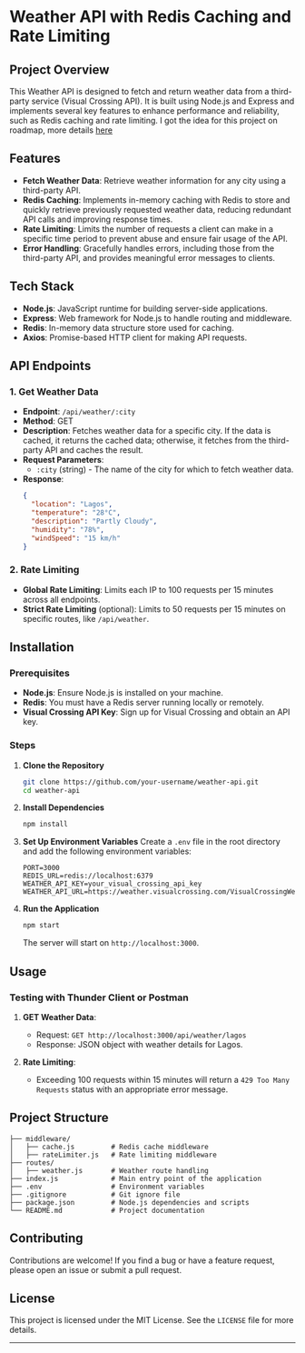 
# Weather API with Redis Caching and Rate Limiting

## Project Overview

This Weather API is designed to fetch and return weather data from a third-party service (Visual Crossing API). It is built using Node.js and Express and implements several key features to enhance performance and reliability, such as Redis caching and rate limiting.
I got the idea for this project on roadmap, more details [here](https://roadmap.sh/projects/weather-api-wrapper-service)

## Features

- **Fetch Weather Data**: Retrieve weather information for any city using a third-party API.
- **Redis Caching**: Implements in-memory caching with Redis to store and quickly retrieve previously requested weather data, reducing redundant API calls and improving response times.
- **Rate Limiting**: Limits the number of requests a client can make in a specific time period to prevent abuse and ensure fair usage of the API.
- **Error Handling**: Gracefully handles errors, including those from the third-party API, and provides meaningful error messages to clients.

## Tech Stack

- **Node.js**: JavaScript runtime for building server-side applications.
- **Express**: Web framework for Node.js to handle routing and middleware.
- **Redis**: In-memory data structure store used for caching.
- **Axios**: Promise-based HTTP client for making API requests.

## API Endpoints

### 1. **Get Weather Data**
   - **Endpoint**: `/api/weather/:city`
   - **Method**: GET
   - **Description**: Fetches weather data for a specific city. If the data is cached, it returns the cached data; otherwise, it fetches from the third-party API and caches the result.
   - **Request Parameters**: 
     - `:city` (string) - The name of the city for which to fetch weather data.
   - **Response**:
     ```json
     {
       "location": "Lagos",
       "temperature": "28°C",
       "description": "Partly Cloudy",
       "humidity": "78%",
       "windSpeed": "15 km/h"
     }
     ```

### 2. **Rate Limiting**
   - **Global Rate Limiting**: Limits each IP to 100 requests per 15 minutes across all endpoints.
   - **Strict Rate Limiting** (optional): Limits to 50 requests per 15 minutes on specific routes, like `/api/weather`.

## Installation

### Prerequisites

- **Node.js**: Ensure Node.js is installed on your machine.
- **Redis**: You must have a Redis server running locally or remotely.
- **Visual Crossing API Key**: Sign up for Visual Crossing and obtain an API key.

### Steps

1. **Clone the Repository**
   ```bash
   git clone https://github.com/your-username/weather-api.git
   cd weather-api
   ```

2. **Install Dependencies**
   ```bash
   npm install
   ```

3. **Set Up Environment Variables**
   Create a `.env` file in the root directory and add the following environment variables:
   ```plaintext
   PORT=3000
   REDIS_URL=redis://localhost:6379
   WEATHER_API_KEY=your_visual_crossing_api_key
   WEATHER_API_URL=https://weather.visualcrossing.com/VisualCrossingWebServices/rest/services/timeline/
   ```

4. **Run the Application**
   ```bash
   npm start
   ```
   The server will start on `http://localhost:3000`.

## Usage

### Testing with Thunder Client or Postman

1. **GET Weather Data**: 
   - Request: `GET http://localhost:3000/api/weather/lagos`
   - Response: JSON object with weather details for Lagos.

2. **Rate Limiting**:
   - Exceeding 100 requests within 15 minutes will return a `429 Too Many Requests` status with an appropriate error message.

## Project Structure

```plaintext
├── middleware/
│   ├── cache.js         # Redis cache middleware
│   ├── rateLimiter.js   # Rate limiting middleware
├── routes/
│   ├── weather.js       # Weather route handling
├── index.js             # Main entry point of the application
├── .env                 # Environment variables
├── .gitignore           # Git ignore file
├── package.json         # Node.js dependencies and scripts
└── README.md            # Project documentation
```

## Contributing

Contributions are welcome! If you find a bug or have a feature request, please open an issue or submit a pull request.

## License

This project is licensed under the MIT License. See the `LICENSE` file for more details.

---
